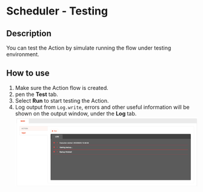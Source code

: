 # Scheduler - Testing

## Description

You can test the Action by simulate running the flow under testing environment.

## How to use

1. Make sure the Action flow is created.
2. pen the **Test** tab.
3. Select **Run** to start testing the Action.
4. Log output from `Log.write`, errors and other useful information will be shown on the output window, under the **Log** tab.
   ![](./Test-output-log.png)
